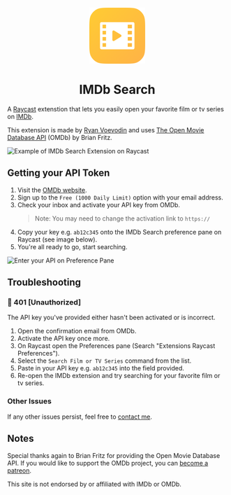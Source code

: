 <p align="center">
  <img src="assets/icon.png" height="128">
  <h1 align="center">IMDb Search</h1>
</p>

A [Raycast](https://raycast.com/) extenstion that lets you easily open your favorite film or tv series on [IMDb](https://imdb.com/).

This extension is made by [Ryan Voevodin](https://twitter.com/RyanVoevodin) and uses [The Open Movie Database API](https://www.omdbapi.com/) (OMDb) by Brian Fritz.

![Example of IMDb Search Extension on Raycast](https://ryan-exe.s3.ap-southeast-2.amazonaws.com/imdb-raycast/showcase.png)

## Getting your API Token

1. Visit the [OMDb website](https://www.omdbapi.com/apikey.aspx).
2. Sign up to the `Free (1000 Daily Limit)` option with your email address.
3. Check your inbox and activate your API key from OMDb.
   > Note: You may need to change the activation link to `https://`
4. Copy your key e.g. `ab12c345` onto the IMDb Search preference pane on Raycast (see image below).
5. You're all ready to go, start searching.

![Enter your API on Preference Pane](https://ryan-exe.s3.ap-southeast-2.amazonaws.com/imdb-raycast/enterAPI.png)

## Troubleshooting

### 🔺 401 [Unauthorized]

The API key you've provided either hasn't been activated or is incorrect.

1. Open the confirmation email from OMDb.
2. Activate the API key once more.
3. On Raycast open the Preferences pane (Search "Extensions Raycast Preferences").
4. Select the `Search Film or TV Series` command from the list.
5. Paste in your API key e.g. `ab12c345` into the field provided.
6. Re-open the IMDb extension and try searching for your favorite film or tv series.

### Other Issues

If any other issues persist, feel free to [contact me](https://twitter.com/RyanVoevodin).

## Notes

Special thanks again to Brian Fritz for providing the Open Movie Database API. If you would like to support the OMDb project, you can [become a patreon](https://www.patreon.com/join/omdb).

This site is not endorsed by or affiliated with IMDb or OMDb.
